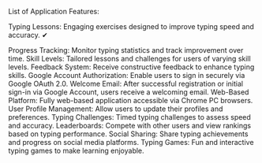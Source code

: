 
List of Application Features:

Typing Lessons: Engaging exercises designed to improve typing speed and accuracy.   &#10004;

Progress Tracking: Monitor typing statistics and track improvement over time.
Skill Levels: Tailored lessons and challenges for users of varying skill levels.
Feedback System: Receive constructive feedback to enhance typing skills.
Google Account Authorization: Enable users to sign in securely via Google OAuth 2.0.
Welcome Email: After successful registration or initial sign-in via Google Account, users receive a welcoming email.
Web-Based Platform: Fully web-based application accessible via Chrome PC browsers.
User Profile Management: Allow users to update their profiles and preferences.
Typing Challenges: Timed typing challenges to assess speed and accuracy.
Leaderboards: Compete with other users and view rankings based on typing performance.
Social Sharing: Share typing achievements and progress on social media platforms.
Typing Games: Fun and interactive typing games to make learning enjoyable.

